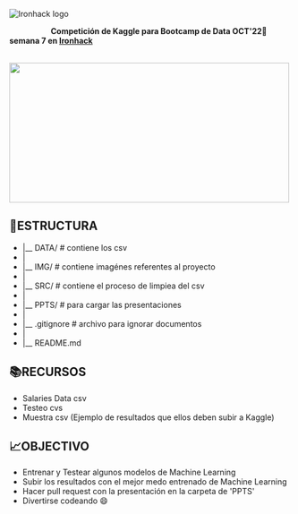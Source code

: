 ![Ironhack logo](https://i.imgur.com/1QgrNNw.png) 

&emsp;&emsp;&emsp;&emsp;&emsp; <b> Competición de Kaggle para Bootcamp de Data OCT'22:snake: semana 7 en [Ironhack](https://www.ironhack.com/) </b>


&emsp;&emsp;&emsp;&emsp;&emsp;&emsp;&emsp;&emsp;&emsp; <img src="https://github.com/OrianAmpuero/Kaggle_Competition/blob/main/img/predict.jpg" width="500" height="250">


## 📁ESTRUCTURA

- |__ DATA/                         # contiene los csv  
- |
- |__ IMG/                          # contiene imagénes referentes al proyecto 
- |
- |__ SRC/                          # contiene el proceso de limpiea del csv
- | 
- |__ PPTS/                         # para cargar las presentaciones
- |
- |__ .gitignore                    # archivo para ignorar documentos    
- |
- |__ README.md  



## 📚RECURSOS

- Salaries Data csv
- Testeo cvs
- Muestra csv (Ejemplo de resultados que ellos deben subir a Kaggle)


## 📈OBJECTIVO

- Entrenar y Testear algunos modelos de Machine Learning
- Subir los resultados con el mejor medo entrenado de Machine Learning
- Hacer pull request con la presentación en la carpeta de 'PPTS'
- Divertirse codeando 😄